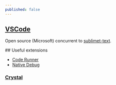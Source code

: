 ```yaml
---
published: false
---
```

## [VSCode](https://github.com/Microsoft/vscode)

Open source (Microsoft) concurrent to [sublimet-text](https://www.sublimetext.com/).

## Useful extensions

- [Code Runner](https://github.com/crystal-lang-tools/vscode-crystal-lang/wiki/Useful-extensions#code-runner)
- [Native Debug](https://github.com/crystal-lang-tools/vscode-crystal-lang/wiki/Useful-extensions#native-debug) 

### [Crystal](https://github.com/crystal-lang-tools/vscode-crystal-lang/wiki/Useful-extensions)


